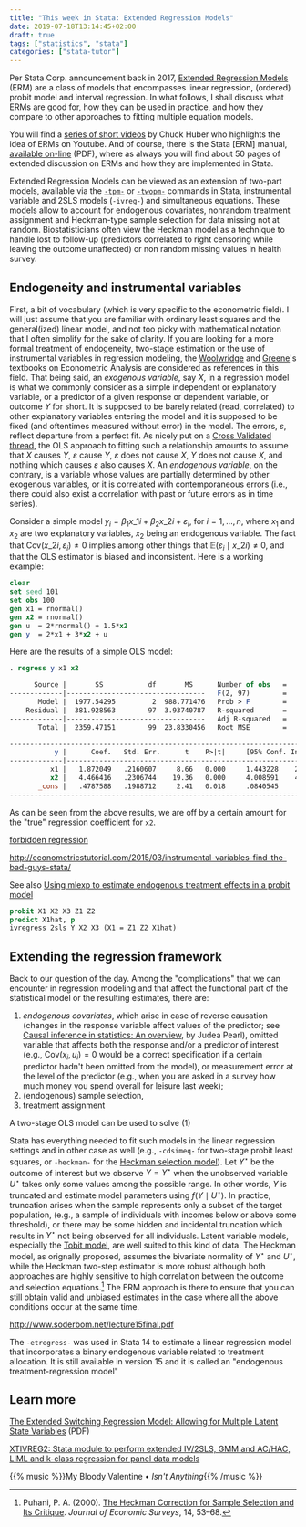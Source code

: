 ```yaml
---
title: "This week in Stata: Extended Regression Models"
date: 2019-07-18T13:14:45+02:00
draft: true
tags: ["statistics", "stata"]
categories: ["stata-tutor"]
---
```


Per Stata Corp. announcement back in 2017, [Extended Regression Models](https://www.stata.com/new-in-stata/extended-regression-models/) (ERM) are a class of models that encompasses linear regression, (ordered) probit model and interval regression. In what follows, I shall discuss what ERMs are good for, how they can be used in practice, and how they compare to other approaches to fitting multiple equation models.

<!--more-->

You will find a [series of short videos](https://www.youtube.com/watch?v=bPhNq6RYd-I) by Chuck Huber who highlights the idea of ERMs on Youtube. And of course, there is the Stata [ERM] manual, [available on-line](https://www.stata.com/manuals/erm.pdf) (PDF), where as always you will find about 50 pages of extended discussion on ERMs and how they are implemented in Stata.

Extended Regression Models can be viewed as an extension of two-part models, available via the [`-tpm-`](https://www.stata.com/statalist/archive/2012-11/msg00033.html) or [`-twopm-`](https://ideas.repec.org/c/boc/bocode/s457538.html) commands in Stata, instrumental variable and 2SLS models (`-ivreg-`) and simultaneous equations. These models allow to account for endogenous covariates, nonrandom treatment assignment and Heckman-type sample selection for data missing not at random. Biostatisticians often view the Heckman model as a technique to handle lost to follow-up (predictors correlated to right censoring while leaving the outcome unaffected) or non random missing values in health survey. 

## Endogeneity and instrumental variables

First, a bit of vocabulary (which is very specific to the econometric field). I will just assume that you are familiar with ordinary least squares and the general(ized) linear model, and not too picky with mathematical notation that I often simplify for the sake of clarity. If you are looking for a more formal treatment of endogeneity, two-stage estimation or the use of instrumental variables in regression modeling, the [Woolwridge](https://www.cengage.com/c/introductory-econometrics-a-modern-approach-6e-wooldridge/9781305270107) and [Greene](http://pages.stern.nyu.edu/~wgreene/Text/econometricanalysis.htm)'s textbooks on Econometric Analysis are considered as references in this field. That being said, an *exogenous variable*, say $X$, in a regression model is what we commonly consider as a simple independent or explanatory variable, or a predictor of a given response or dependent variable, or outcome $Y$ for short. It is supposed to be barely related (read, correlated) to other explanatory variables entering the model and it is supposed to be fixed (and oftentimes measured without error) in the model. The errors, $\varepsilon$, reflect departure from a perfect fit. As nicely put on a [Cross Validated thread](https://stats.stackexchange.com/a/59639), the OLS approach to fitting such a relationship amounts to assume that $X$ causes $Y$, $\varepsilon$ cause $Y$, $\varepsilon$ does not cause $X$, $Y$ does not cause $X$, and nothing which causes $\varepsilon$ also causes $X$. An *endogenous variable*, on the contrary, is a variable whose values are partially determined by other exogenous variables, or it is correlated with contemporaneous errors (i.e., there could also exist a correlation with past or future errors as in time series). 

Consider a simple model $y_i = \beta_1x\_{1i} + \beta_2x\_{2i} + \varepsilon_i$, for $i = 1, \dots, n$, where $x_1$ and $x_2$ are two explanatory variables, $x_2$ being an endogenous variable. The fact that $\text{Cov}(x\_{2i}, \varepsilon_i) \neq 0$ implies among other things that $\mathbb E(\varepsilon_i\mid x\_{2i}) \neq 0$, and that the OLS estimator is biased and inconsistent. Here is a working example:

```stata
clear
set seed 101
set obs 100
gen x1 = rnormal()
gen x2 = rnormal()
gen u  = 2*rnormal() + 1.5*x2
gen y  = 2*x1 + 3*x2 + u
```

Here are the results of a simple OLS model:


```stata
. regress y x1 x2

      Source |       SS           df       MS      Number of obs   =       100
-------------|----------------------------------   F(2, 97)        =    251.12
       Model |  1977.54295         2  988.771476   Prob > F        =    0.0000
    Residual |  381.928563        97  3.93740787   R-squared       =    0.8381
-------------|----------------------------------   Adj R-squared   =    0.8348
       Total |  2359.47151        99  23.8330456   Root MSE        =    1.9843

------------------------------------------------------------------------------
           y |      Coef.   Std. Err.      t    P>|t|     [95% Conf. Interval]
-------------|----------------------------------------------------------------
          x1 |   1.872049   .2160607     8.66   0.000     1.443228    2.300869
          x2 |   4.466416   .2306744    19.36   0.000     4.008591    4.924241
       _cons |   .4787588   .1988712     2.41   0.018     .0840545    .8734631
------------------------------------------------------------------------------
```

As can be seen from the above results, we are off by a certain amount for the "true" regression coefficient for `x2`.

[forbidden regression](https://www.stata.com/statalist/archive/2008-05/msg01130.html)

http://econometricstutorial.com/2015/03/instrumental-variables-find-the-bad-guys-stata/

See also [Using mlexp to estimate endogenous treatment effects in a probit model](https://blog.stata.com/2015/11/05/using-mlexp-to-estimate-endogenous-treatment-effects-in-a-probit-model/)

```stata
probit X1 X2 X3 Z1 Z2
predict X1hat, p
ivregress 2sls Y X2 X3 (X1 = Z1 Z2 X1hat)
```

## Extending the regression framework

Back to our question of the day. Among the "complications" that we can encounter in regression modeling and that affect the functional part of the statistical model or the resulting estimates, there are:

1. *endogenous covariates*, which arise in case of reverse causation (changes in the response variable affect values of the predictor; see [Causal inference in statistics: An overview](https://projecteuclid.org/euclid.ssu/1255440554), by Judea Pearl), omitted variable that affects both the response and/or a predictor of interest (e.g., $\text{Cov}(x_i, u_i) = 0$ would be a correct specification if a certain predictor hadn't been omitted from the model), or measurement error at the level of the predictor (e.g., when you are asked in a survey how much money you spend overall for leisure last week);
2. (endogenous) sample selection, 
3. treatment assignment

A two-stage OLS model can be used to solve (1)

Stata has everything needed to fit such models in the linear regression settings and in other case as well (e.g., `-cdsimeq-` for two-stage probit least squares, or `-heckman-` for the [Heckman selection model](https://en.wikipedia.org/wiki/Heckman_correction)). Let $Y^\star$ be the outcome of interest but we observe $Y=Y^\star$ when the unobserved variable $U^\star$ takes only some values among the possible range. In other words, $Y$ is truncated and estimate model parameters using $f(Y\mid U^\star)$. In practice, truncation arises when the sample represents only a subset of the target population, (e.g., a sample of individuals with incomes below or above some threshold), or there may be some hidden and incidental truncation which results in $Y^\star$ not being observed for all individuals. Latent variable models, especially the [Tobit model](https://polisci.osu.edu/sites/polisci.osu.edu/files/selection_models.pdf), are well suited to this kind of data. The Heckman model, as orignally proposed, assumes the bivariate normality of $Y^\star$ and $U^\star$, while the Heckman two-step estimator is more robust although both approaches are highly sensitive to high correlation between the outcome and selection equations.[^1] The ERM approach is there to ensure that you can still obtain valid and unbiased estimates in the case where all the above conditions occur at the same time.

http://www.soderbom.net/lecture15final.pdf

The `-etregress-` was used in Stata 14 to estimate a linear regression model that incorporates a binary endogenous variable related to treatment allocation. It is still available in version 15 and it is called an "endogenous treatment-regression model"


## Learn more



[The Extended Switching Regression Model: Allowing for Multiple Latent State Variables](http://www.bgu.ac.il/~wettstn/esr_1.pdf) (PDF)

[XTIVREG2: Stata module to perform extended IV/2SLS, GMM and AC/HAC, LIML and k-class regression for panel data models](https://ideas.repec.org/c/boc/bocode/s456501.html)


[^1]: Puhani, P. A. (2000). [The Heckman Correction for Sample Selection and Its Critique](https://onlinelibrary.wiley.com/doi/abs/10.1111/1467-6419.00104). *Journal of Economic Surveys*, 14, 53–68.

{{% music %}}My Bloody Valentine • *Isn't Anything*{{% /music %}}
